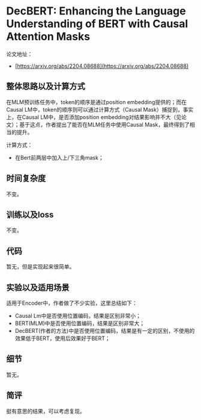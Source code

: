 # DecBERT: Enhancing the Language Understanding of BERT with Causal Attention Masks

论文地址：

- [https://arxiv.org/abs/2204.08688](https://arxiv.org/abs/2204.08688)



## 整体思路以及计算方式

在MLM预训练任务中，token的顺序是通过position embedding提供的；而在Causal LM中，token的顺序则可以通过计算方式（Causal Mask）捕捉到，事实上，在Causal LM中，是否添加position embedding对结果影响并不大（见论文）；基于这点，作者提出了能否在MLM任务中使用Causal Mask，最终得到了相当的提升。

计算方式：

- 在Bert前两层中加入上/下三角mask；



## 时间复杂度

不变。



## 训练以及loss

不变。



## 代码

暂无，但是实现起来很简单。



## 实验以及适用场景

适用于Encoder中，作者做了不少实验，这里总结如下：

- Causal Lm中是否使用位置编码，结果是区别非常小；
- BERT(MLM)中是否使用位置编码，结果是区别非常大；
- DecBERT(作者的方法)中是否使用位置编码，结果是有一定的区别，不使用的效果低于BERT，使用后效果好于BERT；



## 细节

暂无。



## 简评

挺有意思的结果，可以考虑复现。